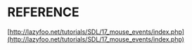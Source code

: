# REFERENCE

[http://lazyfoo.net/tutorials/SDL/17_mouse_events/index.php](http://lazyfoo.net/tutorials/SDL/17_mouse_events/index.php)
